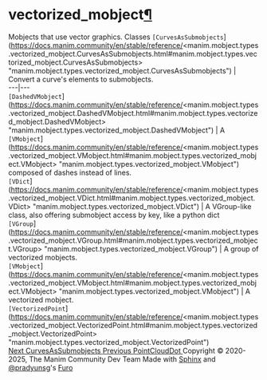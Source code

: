 # vectorized_mobject[¶](https://docs.manim.community/en/stable/reference/<#module-manim.mobject.types.vectorized_mobject> "Link to this heading")
Mobjects that use vector graphics.
Classes
`[CurvesAsSubmobjects`](https://docs.manim.community/en/stable/reference/<manim.mobject.types.vectorized_mobject.CurvesAsSubmobjects.html#manim.mobject.types.vectorized_mobject.CurvesAsSubmobjects> "manim.mobject.types.vectorized_mobject.CurvesAsSubmobjects") | Convert a curve's elements to submobjects.  
---|---  
`[DashedVMobject`](https://docs.manim.community/en/stable/reference/<manim.mobject.types.vectorized_mobject.DashedVMobject.html#manim.mobject.types.vectorized_mobject.DashedVMobject> "manim.mobject.types.vectorized_mobject.DashedVMobject") | A `[VMobject`](https://docs.manim.community/en/stable/reference/<manim.mobject.types.vectorized_mobject.VMobject.html#manim.mobject.types.vectorized_mobject.VMobject> "manim.mobject.types.vectorized_mobject.VMobject") composed of dashes instead of lines.  
`[VDict`](https://docs.manim.community/en/stable/reference/<manim.mobject.types.vectorized_mobject.VDict.html#manim.mobject.types.vectorized_mobject.VDict> "manim.mobject.types.vectorized_mobject.VDict") | A VGroup-like class, also offering submobject access by key, like a python dict  
`[VGroup`](https://docs.manim.community/en/stable/reference/<manim.mobject.types.vectorized_mobject.VGroup.html#manim.mobject.types.vectorized_mobject.VGroup> "manim.mobject.types.vectorized_mobject.VGroup") | A group of vectorized mobjects.  
`[VMobject`](https://docs.manim.community/en/stable/reference/<manim.mobject.types.vectorized_mobject.VMobject.html#manim.mobject.types.vectorized_mobject.VMobject> "manim.mobject.types.vectorized_mobject.VMobject") | A vectorized mobject.  
`[VectorizedPoint`](https://docs.manim.community/en/stable/reference/<manim.mobject.types.vectorized_mobject.VectorizedPoint.html#manim.mobject.types.vectorized_mobject.VectorizedPoint> "manim.mobject.types.vectorized_mobject.VectorizedPoint")  
[ Next CurvesAsSubmobjects ](https://docs.manim.community/en/stable/reference/<manim.mobject.types.vectorized_mobject.CurvesAsSubmobjects.html>) [ Previous PointCloudDot ](https://docs.manim.community/en/stable/reference/<manim.mobject.types.point_cloud_mobject.PointCloudDot.html>)
Copyright © 2020-2025, The Manim Community Dev Team 
Made with [Sphinx](https://docs.manim.community/en/stable/reference/<https:/www.sphinx-doc.org/>) and [@pradyunsg](https://docs.manim.community/en/stable/reference/<https:/pradyunsg.me>)'s [Furo](https://docs.manim.community/en/stable/reference/<https:/github.com/pradyunsg/furo>)
